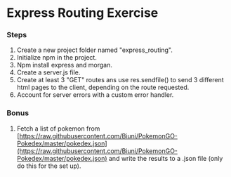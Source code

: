 # Express Routing Exercise

### Steps

1. Create a new project folder named "express_routing".
2. Initialize npm in the project.
3. Npm install express and morgan.
4. Create a server.js file.
5. Create at least 3 "GET" routes ans use res.sendfile() to send 3 different html pages to the client, depending on the route requested.
7. Account for server errors with a custom error handler.

### Bonus

1. Fetch a list of pokemon from [https://raw.githubusercontent.com/Biuni/PokemonGO-Pokedex/master/pokedex.json](https://raw.githubusercontent.com/Biuni/PokemonGO-Pokedex/master/pokedex.json) and write the results to a .json file (only do this for the set up).

